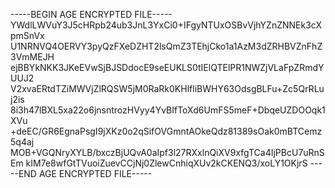 -----BEGIN AGE ENCRYPTED FILE-----
YWdlLWVuY3J5cHRpb24ub3JnL3YxCi0+IFgyNTUxOSBvVjhYZnZNNEk3cXpmSnVx
U1NRNVQ4OERVY3pyQzFXeDZHT2lsQmZ3TEhjCko1a1AzM3dZRHBVZnFhZ3VmMEJH
ejBBYkNKK3JKeEVwSjBJSDdocE9seEUKLS0tIElQTElPR1NWZjVLaFpZRmdYUUJ2
V2xvaERtdTZiMWVjZlRQSW5jM0RaRk0KHlfliBWHY63OdsgBLFu+Zc5QrRLuj2is
8i3h47lBXL5xa22o6jnsntrozHVyy4YvBIfToXd6UmFS5meF+DbqeUZDOOqk1XVu
+deEC/GR6EgnaPsgI9jXKz0o2qSifOVGmntAOkeQdz81389sOak0mBTCemz5q4aj
MOB+VGQNryXYLB/bxczBjUQvA0aIpf3l27RXxlnQiXV9xfgTCa4IjPBcU7uRnSEm
kIM7e8wfGtTVuoiZuevCCjNj0ZlewCnhiqXUv2kCKENQ3/xoLY1OKjrS
-----END AGE ENCRYPTED FILE-----
